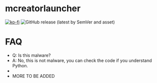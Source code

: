 # mcreatorlauncher

[![ko-fi](https://ko-fi.com/img/githubbutton_sm.svg)](https://ko-fi.com/W7W5PWA5M) ![GitHub release (latest by SemVer and asset)](https://img.shields.io/github/downloads/wldkwl/mcreatorlauncher/:tag/:assetName)

# FAQ
- Q: Is this malware?
- A: No, this is not malware, you can check the code if you understand Python.
-
- MORE TO BE ADDED
